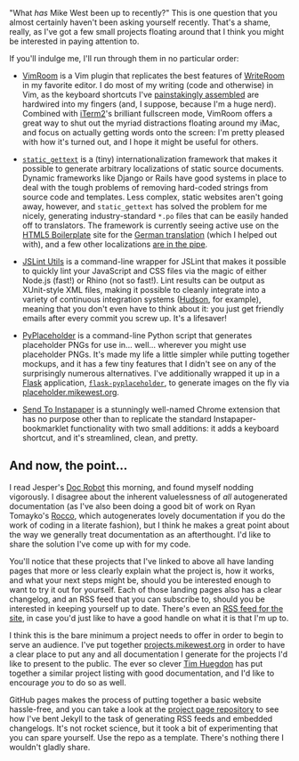 "What _has_ Mike West been up to recently?"  This is one question that you almost certainly haven't been asking yourself recently.  That's a shame, really, as I've got a few small projects floating around that I think you might be interested in paying attention to.

If you'll indulge me, I'll run through them in no particular order:

*   [VimRoom][] is a Vim plugin that replicates the best features of [WriteRoom][] in my favorite editor.  I do most of my writing (code and otherwise) in Vim, as the keyboard shortcuts I've [painstakingly assembled][vimrc] are hardwired into my fingers (and, I suppose, because I'm a huge nerd).  Combined with [iTerm2][]'s brilliant fullscreen mode, VimRoom offers a great way to shut out the myriad distractions floating around my iMac, and focus on actually getting words onto the screen: I'm pretty pleased with how it's turned out, and I hope it might be useful for others.

[vimroom]:    http://projects.mikewest.org/vimroom/
[WriteRoom]:  http://www.hogbaysoftware.com/products/writeroom
[vimrc]:      http://github.com/mikewest/homedir/blob/master/.vimrc
[iTerm2]:     http://sites.google.com/site/iterm2home/

*   [`static_gettext`][sg] is a (tiny) internationalization framework that makes it possible to generate arbitrary localizations of static source documents.  Dynamic frameworks like Django or Rails have good systems in place to deal with the tough problems of removing hard-coded strings from source code and templates.  Less complex, static websites aren't going away, however, and `static_gettext` has solved the problem for me nicely, generating industry-standard `*.po` files that can be easily handed off to translators.  The framework is currently seeing active use on the [HTML5 Boilerplate][html5en] site for the [German translation][html5de] (which I helped out with), and a few other localizations [are in the pipe][html5trans].

[sg]:         http://projects.mikewest.org/static_gettext/
[html5en]:    http://html5boilerplate.com/
[html5de]:    http://de.html5boilerplate.com/
[html5trans]: http://github.com/nimbupani/html5boilerplate-site/issues#issue/3

*   [JSLint Utils][jslintu] is a command-line wrapper for JSLint that makes it possible to quickly lint your JavaScript and CSS files via the magic of either Node.js (fast!) or Rhino (not so fast!).  Lint results can be output as XUnit-style XML files, making it possible to cleanly integrate into a variety of continuous integration systems ([Hudson][], for example), meaning that you don't even have to think about it: you just get friendly emails after every commit you screw up.  It's a lifesaver!

[jslintu]:  http://projects.mikewest.org/jslint_utils/
[Hudson]:   http://hudson-ci.org/

*   [PyPlaceholder][] is a command-line Python script that generates placeholder PNGs for use in... well... wherever you might use placeholder PNGs.  It's made my life a little simpler while putting together mockups, and it has a few tiny features that I didn't see on any of the surprisingly numerous alternatives.  I've additionally wrapped it up in a [Flask][] application, [`flask-pyplaceholder`][fpyp], to generate images on the fly via [placeholder.mikewest.org][pmo].

[PyPlaceholder]:  http://projects.mikewest.org/pyplaceholder/
[Flask]:          http://flask.pocoo.org/
[fpyp]:           http://github.com/mikewest/flask-pyplaceholder
[pmo]:            http://placeholder.mikewest.org/

*   [Send To Instapaper][sti] is a stunningly well-named Chrome extension that has no purpose other than to replicate the standard Instapaper-bookmarklet functionality with two small additions: it adds a keyboard shortcut, and it's streamlined, clean, and pretty.

[sti]:  https://chrome.google.com/extensions/detail/liamajdghafnpofaconeimppimbdbhgi/

And now, the point...
---------------------

I read Jesper's [Doc Robot][doc] this morning, and found myself nodding vigorously.  I disagree about the inherent valuelessness of _all_ autogenerated documentation (as I've also been doing a good bit of work on Ryan Tomayko's [Rocco][], which autogenerates lovely documentation if you do the work of coding in a literate fashion), but I think he makes a great point about the way we generally treat documentation as an afterthought.  I'd like to share the solution I've come up with for my code.

[Rocco]: http://github.com/rtomayko/rocco

You'll notice that these projects that I've linked to above all have landing pages that more or less clearly explain what the project is, how it works, and what your next steps might be, should you be interested enough to want to try it out for yourself.  Each of those landing pages also has a clear changelog, and an RSS feed that you can subscribe to, should you be interested in keeping yourself up to date.  There's even an [RSS feed for the site][projectsrss], in case you'd just like to have a good handle on what it is that I'm up to.

I think this is the bare minimum a project needs to offer in order to begin to serve an audience.  I've put together [projects.mikewest.org][projects] in order to have a clear place to put any and all documentation I generate for the projects I'd like to present to the public.  The ever so clever [Tim Huegdon][timmah] has put together a similar project listing with good documentation, and I'd like to encourage _you_ to do so as well.

GitHub pages makes the process of putting together a basic website hassle-free, and you can take a look at the [project page repository][mikewest] to see how I've bent Jekyll to the task of generating RSS feeds and embedded changelogs.  It's not rocket science, but it took a bit of experimenting that you can spare yourself.  Use the repo as a template.  There's nothing there I wouldn't gladly share.

[doc]:          http://waffle.wootest.net/2010/11/01/doc-robot/
[projects]:     http://projects.mikewest.org/
[projectsrss]:  http://projects.mikewest.org/atom.xml
[mikewest]:     http://github.com/mikewest/mikewest.github.com/
[timmah]:       http://projects.timhuegdon.com

